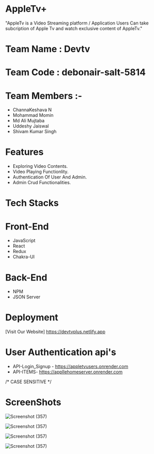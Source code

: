 
# AppleTv+
 "AppleTv is a Video Streaming platform / Application 
  Users Can take subcription of Apple Tv and watch exclusive 
  content of AppleTv."
# Team Name : Devtv
# Team Code : debonair-salt-5814
# Team Members :-
* ChannaKeshava N
* Mohammad Momin
* Md Ali Mujtaba
* Uddeshy Jaiswal
* Shivam Kumar Singh

# Features
* Exploring Video Contents.
* Video Playing Functionlity.
* Authentication Of User And Admin.
* Admin Crud Functionalities.
 # Tech Stacks
 # Front-End
 * JavaScript
 * React 
 * Redux
 * Chakra-UI
 # Back-End
 * NPM
 * JSON Server
 
# Deployment 
[Visit Our Website] https://devtvplus.netlify.app
# User Authentication api's

- API-Login_Signup - https://appletvusers.onrender.com
- API-ITEMS- https://appllehomeserver.onrender.com

/* CASE SENSITIVE */


# ScreenShots
![Screenshot (357)](https://github.com/Channa47/debonair-salt-5814/blob/main/devtvHomePage.png?raw=true)

![Screenshot (357)](https://github.com/Channa47/debonair-salt-5814/blob/main/devtvhome2.png)

![Screenshot (357)](https://github.com/Channa47/debonair-salt-5814/blob/main/devtvhome3.png?raw=true)

![Screenshot (357)](https://github.com/Channa47/debonair-salt-5814/blob/main/devtvhome4.png?raw=true)

 

